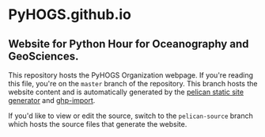 # PyHOGS.github.io

## Website for Python Hour for Oceanography and GeoSciences.

This repository hosts the PyHOGS Organization webpage. If you're reading this 
file, you're on the `master` branch of the repository.  This branch hosts the 
website content and is automatically generated by the 
[pelican static site generator](http://docs.getpelican.com/en/3.4.0/)
and [ghp-import](https://github.com/davisp/ghp-import).

If you'd like to view or edit the source, switch to the `pelican-source` branch
which hosts the source files that generate the website.
